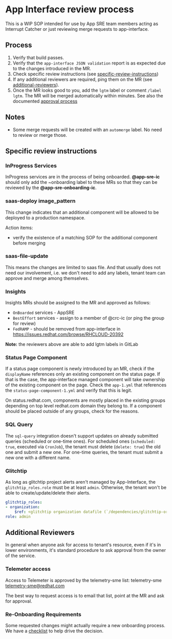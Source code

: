 # App Interface review process

This is a WIP SOP intended for use by App SRE team members acting as Interrupt Catcher or just reviewing merge requests to app-interface.

## Process

1. Verify that build passes.
2. Verify that the `app-interface JSON validation` report is as expected due to the changes introduced in the MR.
3. Check specific review instructions (see [specific-review-instructions](#specific-review-instructions))
4. If any additional reviewers are required, ping them on the MR (see [additional-reviewers](#additional-reviewers)).
5. Once the MR looks good to you, add the `lgtm` label or comment `/label lgtm`. The MR will be merged automatically within minutes. See also the documented [approval process](/docs/app-sre/continuous-delivery-in-app-interface.md#approval-process)

## Notes

* Some merge requests will be created with an `automerge` label. No need to review or merge those.

## Specific review instructions

### InProgress Services

InProgress services are in the process of being onboarded. **@app-sre-ic** should only add the ~onboarding label to these MRs so that they can be reviewed by the **@app-sre-onboarding-ic**.

### saas-deploy image_pattern

This change indicates that an additional component will be allowed to be deployed to a production namespace.

Action items:
* verify the existence of a matching SOP for the additional component before merging

### saas-file-update

This means the changes are limited to saas file. And that usually does not need our involvement, i.e. we don't need to add any labels, tenant team can approve and merge among themselves.

### Insights

Insights MRs should be assigned to the MR and approved as follows:

- `OnBoarded` services - AppSRE
- `BestEffort` services - assign to a member of @crc-ic (or ping the group for review)
- `FedRAMP` - should be removed from app-interface in https://issues.redhat.com/browse/RHCLOUD-20392

**Note:** the reviewers above are able to add lgtm labels in GitLab

### Status Page Component

If a status page component is newly introduced by an MR, check if the `displayName` references only an existing component on the status page.
If that is the case, the app-interface managed component will take ownership of the existing component on the page. Check the `app-1.yml` that
references the `status-page-component-1.yml` and verify that this is legit.

On status.redhat.com, components are mostly placed in the existing groups depending on top level redhat.com domain they belong to. If a
component should be placed outside of any groups, check for the reasons.

### SQL Query

The `sql-query` integration doesn't support updates on already submitted queries (scheduled or one-time ones). For scheduled ones (`scheduled: true`, executed via `CronJob`), the tenant must delete (`delete: true`) the old one and submit a new one. For one-time queries, the tenant must submit a new one with a different name.

### Glitchtip

As long as glitchtip project alerts aren't managed by App-Interface, the `glitchtip_roles.role` must be at least `admin`. Otherwise, the tenant won't be able to create/update/delete their alerts.
```yaml
glitchtip_roles:
- organization:
    $ref: <glitchtip organization datafile (`/dependencies/glitchtip-organization-1.yml`), for example TODO>
role: admin
```

## Additional Reviewers

In general when anyone ask for access to tenant's resource, even if it's in lower environments, it's standard procedure to ask approval from the owner of the service.

### Telemeter access

Access to Telemeter is approved by the telemetry-sme list: telemetry-sme <telemetry-sme@redhat.com>

The best way to request access is to email that list, point at the MR and ask for approval.

### Re-Onboarding Requirements

Some requested changes might actually require a new onboarding process.
We have a [checklist](/docs/app-sre/re-onboarding-checklist.md) to help drive the decision.

